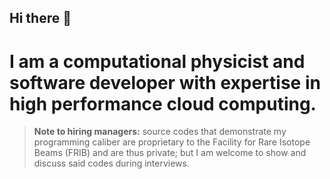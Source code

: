 ## Hi there 👋
# I am a computational physicist and software developer with expertise in high performance cloud computing. 
> **Note to hiring managers:**
> source codes that demonstrate my programming caliber are proprietary to the Facility for Rare Isotope Beams (FRIB) and are thus private; but I am welcome to show and discuss said codes during interviews.
> <!--and/or give temporary viewing access tokens upon request.-->

<!--
**YaniUdiani/YaniUdiani** is a ✨ _special_ ✨ repository because its `README.md` (this file) appears on your GitHub profile.

Here are some ideas to get you started:

- 🔭 I’m currently working on ...
- 🌱 I’m currently learning ...
- 👯 I’m looking to collaborate on ...
- 🤔 I’m looking for help with ...
- 💬 Ask me about ...
- 📫 How to reach me: ...
- 😄 Pronouns: ...
- ⚡ Fun fact: ...
-->
